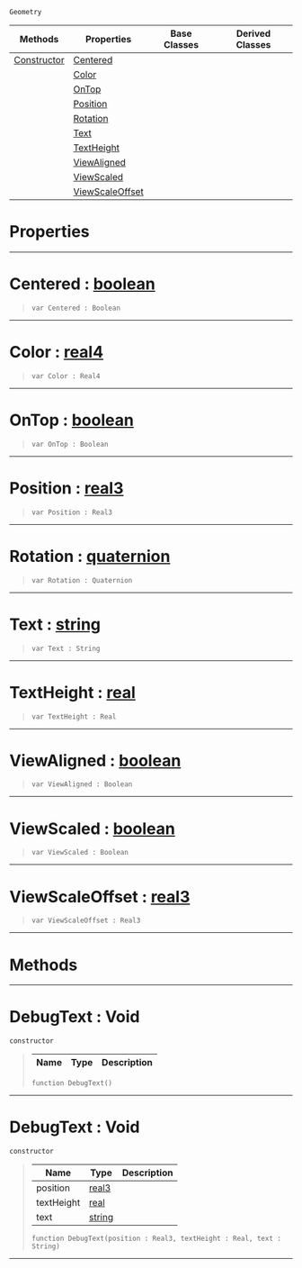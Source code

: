  `Geometry`

|Methods|Properties|Base Classes|Derived Classes|
|---|---|---|---|
|[ Constructor](https://github.com/ZilchEngine/ZilchDocs/blob/master/code_reference/class_reference/debugtext.markdown#debugtext-void)|[ Centered](https://github.com/ZilchEngine/ZilchDocs/blob/master/code_reference/class_reference/debugtext.markdown#centered-zero-engine-doc)| | |
| |[ Color](https://github.com/ZilchEngine/ZilchDocs/blob/master/code_reference/class_reference/debugtext.markdown#color-zero-engine-docume)| | |
| |[ OnTop](https://github.com/ZilchEngine/ZilchDocs/blob/master/code_reference/class_reference/debugtext.markdown#ontop-zero-engine-docume)| | |
| |[ Position](https://github.com/ZilchEngine/ZilchDocs/blob/master/code_reference/class_reference/debugtext.markdown#position-zero-engine-doc)| | |
| |[ Rotation](https://github.com/ZilchEngine/ZilchDocs/blob/master/code_reference/class_reference/debugtext.markdown#rotation-zero-engine-doc)| | |
| |[ Text](https://github.com/ZilchEngine/ZilchDocs/blob/master/code_reference/class_reference/debugtext.markdown#text-zero-engine-documen)| | |
| |[ TextHeight](https://github.com/ZilchEngine/ZilchDocs/blob/master/code_reference/class_reference/debugtext.markdown#textheight-zero-engine-d)| | |
| |[ ViewAligned](https://github.com/ZilchEngine/ZilchDocs/blob/master/code_reference/class_reference/debugtext.markdown#viewaligned-zero-engine)| | |
| |[ ViewScaled](https://github.com/ZilchEngine/ZilchDocs/blob/master/code_reference/class_reference/debugtext.markdown#viewscaled-zero-engine-d)| | |
| |[ ViewScaleOffset](https://github.com/ZilchEngine/ZilchDocs/blob/master/code_reference/class_reference/debugtext.markdown#viewscaleoffset-zero-eng)| | |


 #  Properties


---  
 #  Centered : [boolean](https://github.com/ZilchEngine/ZilchDocs/blob/master/code_reference/nada_base_types/boolean.markdown)

> 
> ``` lang=cpp, name=Nada
> var Centered : Boolean


---  
 #  Color : [real4](https://github.com/ZilchEngine/ZilchDocs/blob/master/code_reference/nada_base_types/real4.markdown)

> 
> ``` lang=cpp, name=Nada
> var Color : Real4


---  
 #  OnTop : [boolean](https://github.com/ZilchEngine/ZilchDocs/blob/master/code_reference/nada_base_types/boolean.markdown)

> 
> ``` lang=cpp, name=Nada
> var OnTop : Boolean


---  
 #  Position : [real3](https://github.com/ZilchEngine/ZilchDocs/blob/master/code_reference/nada_base_types/real3.markdown)

> 
> ``` lang=cpp, name=Nada
> var Position : Real3


---  
 #  Rotation : [quaternion](https://github.com/ZilchEngine/ZilchDocs/blob/master/code_reference/nada_base_types/quaternion.markdown)

> 
> ``` lang=cpp, name=Nada
> var Rotation : Quaternion


---  
 #  Text : [string](https://github.com/ZilchEngine/ZilchDocs/blob/master/code_reference/nada_base_types/string.markdown)

> 
> ``` lang=cpp, name=Nada
> var Text : String


---  
 #  TextHeight : [real](https://github.com/ZilchEngine/ZilchDocs/blob/master/code_reference/nada_base_types/real.markdown)

> 
> ``` lang=cpp, name=Nada
> var TextHeight : Real


---  
 #  ViewAligned : [boolean](https://github.com/ZilchEngine/ZilchDocs/blob/master/code_reference/nada_base_types/boolean.markdown)

> 
> ``` lang=cpp, name=Nada
> var ViewAligned : Boolean


---  
 #  ViewScaled : [boolean](https://github.com/ZilchEngine/ZilchDocs/blob/master/code_reference/nada_base_types/boolean.markdown)

> 
> ``` lang=cpp, name=Nada
> var ViewScaled : Boolean


---  
 #  ViewScaleOffset : [real3](https://github.com/ZilchEngine/ZilchDocs/blob/master/code_reference/nada_base_types/real3.markdown)

> 
> ``` lang=cpp, name=Nada
> var ViewScaleOffset : Real3


---  
 #  Methods


---  
 #  DebugText : Void

 `constructor`

> 
> |Name|Type|Description|
> |---|---|---|
> ``` lang=cpp, name=Nada
> function DebugText()
> ``` 


---  
 #  DebugText : Void

 `constructor`

> 
> |Name|Type|Description|
> |---|---|---|
> |position|[real3](https://github.com/ZilchEngine/ZilchDocs/blob/master/code_reference/nada_base_types/real3.markdown)| |
> |textHeight|[real](https://github.com/ZilchEngine/ZilchDocs/blob/master/code_reference/nada_base_types/real.markdown)| |
> |text|[string](https://github.com/ZilchEngine/ZilchDocs/blob/master/code_reference/nada_base_types/string.markdown)| |
> ``` lang=cpp, name=Nada
> function DebugText(position : Real3, textHeight : Real, text : String)
> ``` 


---  
 

 